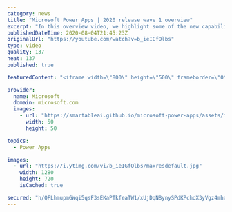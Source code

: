 ```yaml
---
category: news
title: "Microsoft Power Apps | 2020 release wave 1 overview"
excerpt: "In this overview video, we highlight some of the new capabilities included in the latest update to Microsoft Power Apps.      Here are the capabilities covered:     UI enhancements       • Save is always visible       • Chart formatting  Grid user experience enhancements       • Conditional search  "
publishedDateTime: 2020-08-04T21:45:23Z
originalUrl: "https://youtube.com/watch?v=b_ieIGfOlbs"
type: video
quality: 137
heat: 137
published: true

featuredContent: "<iframe width=\"800\" height=\"500\" frameborder=\"0\" src=\"https://www.youtube.com/embed/b_ieIGfOlbs\" allow=\"accelerometer; autoplay; encrypted-media; gyroscope; picture-in-picture\" allowfullscreen></iframe>"

provider:
  name: Microsoft
  domain: microsoft.com
  images:
    - url: "https://smartableai.github.io/microsoft-power-apps/assets/images/organizations/microsoft.com-50x50.jpg"
      width: 50
      height: 50

topics:
  - Power Apps

images:
  - url: "https://i.ytimg.com/vi/b_ieIGfOlbs/maxresdefault.jpg"
    width: 1280
    height: 720
    isCached: true

secured: "h/QFLhmupmGWqi5qsF3sEKaPTkfeaTW1/xUjDqN8ynySPdKPchoX3yVgz4mhaOBJPHCIbf5qVkEKDKXQE7hJZbicVot+8HkqKMFg3t2q6Gmek9XlUFSPYl1PC5A4ANq7/EMSXBXOlXgj78E4eOxg2H5cR65Si0/EtwyHjzyH+TWg7w66RVP/EIx3tp1xaSc9eJAR6gwhVPcIF8Z+/cHQYBQDR/VSNmPlfzMm1Kyx5h5tbtYrjQ7TXQVjVrd796e3rnylSpAXNFOrLyNj/jeNVwVDHji2je3mS9jll+DSYYCnWxtqRPQmFrQSoaWVz7/GU72RCJtdJEuCjjAMihG6alWAnhd5/Fe/LT6w6cMVYco2S9nS1a9Qb3JYjL5zwDBxTqspnkhKoJ2twy9bXJAgN1fVhDz85aXxL9dtVDEcv7ZNnJDIL1sXKp+blf+mVjyu;kqyw9HQXyZGt+SgSjggN1w=="
---
```



